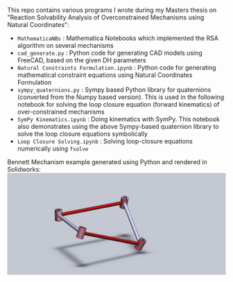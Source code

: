 This repo contains various programs I wrote during my Masters thesis on "Reaction Solvability Analysis of Overconstrained Mechanisms using Natural Coordinates":
* `MathematicaNBs` : Mathematica Notebooks which implemented the RSA algorithm on several mechanisms
* `cad_generate.py` : Python code for generating CAD models using FreeCAD, based on the given DH parameters
* `Natural Constraints Formulation.ipynb` : Python code for generating mathematical constraint equations using Natural Coordinates Formulation
* `sympy_quaternions.py` : Sympy based Python library for quaternions (converted from the Numpy based version). This is used in the following notebook for solving the loop closure equation (forward kinematics) of over-constrained mechanisms
* `SymPy Kinematics.ipynb` : Doing kinematics with SymPy. This notebook also demonstrates using the above Sympy-based quaternion library to solve the loop closure equations symbolically 
* `Loop Closure Solving.ipynb` : Solving loop-closure equations numerically using `fsolve`

Bennett Mechanism example generated using Python and rendered in Solidworks:
![Bennett Mechanism generated using Python and rendered in Solidworks](BennettAssembly2.jpg "Bennett Mechanism generated using Python and rendered in Solidworks")
